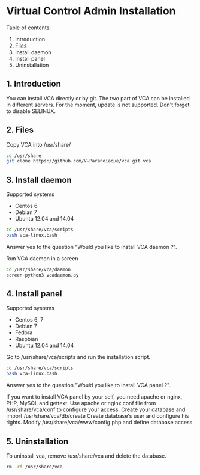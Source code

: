 # Virtual Control Admin Installation


Table of contents:

1. Introduction
2. Files
3. Install daemon
4. Install panel
5. Uninstallation


## 1. Introduction


You can install VCA directly or by git. The two part of VCA can be installed
in different servers. For the moment, update is not supported.
Don't forget to disable SELINUX.

## 2. Files


Copy VCA into /usr/share/

```bash
cd /usr/share
git clone https://github.com/V-Paranoiaque/vca.git vca
```

## 3. Install daemon


Supported systems
* Centos 6
* Debian 7
* Ubuntu 12.04 and 14.04

```bash
cd /usr/share/vca/scripts
bash vca-linux.bash
```
Answer yes to the question "Would you like to install VCA daemon ?".


Run VCA daemon in a screen
```bash
cd /usr/share/vca/daemon
screen python3 vcadaemon.py 
```

## 4. Install panel


Supported systems
* Centos 6, 7
* Debian 7
* Fedora
* Raspbian
* Ubuntu 12.04 and 14.04

Go to /usr/share/vca/scripts and run the installation script.
```bash
cd /usr/share/vca/scripts
bash vca-linux.bash
```

Answer yes to the question "Would you like to install VCA panel ?".

If you want to install VCA panel by your self, you need apache or nginx, PHP, MySQL and gettext.
Use apache or nginx conf file from /usr/share/vca/conf to configure your access.
Create your database and import /usr/share/vca/db/create
Create database's user and configure his rights.
Modify /usr/share/vca/www/config.php and define database access.


## 5. Uninstallation


To uninstall vca, remove /usr/share/vca and delete the database.
```bash
rm -rf /usr/share/vca
```

